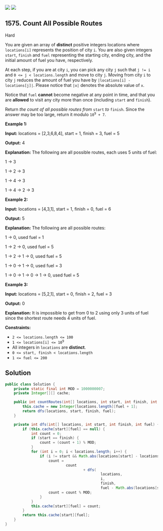 [![](https://img.shields.io/github/stars/javadev/LeetCode-in-Java?label=Stars&style=flat-square)](https://github.com/javadev/LeetCode-in-Java)
[![](https://img.shields.io/github/forks/javadev/LeetCode-in-Java?label=Fork%20me%20on%20GitHub%20&style=flat-square)](https://github.com/javadev/LeetCode-in-Java/fork)

## 1575\. Count All Possible Routes

Hard

You are given an array of **distinct** positive integers locations where `locations[i]` represents the position of city `i`. You are also given integers `start`, `finish` and `fuel` representing the starting city, ending city, and the initial amount of fuel you have, respectively.

At each step, if you are at city `i`, you can pick any city `j` such that `j != i` and `0 <= j < locations.length` and move to city `j`. Moving from city `i` to city `j` reduces the amount of fuel you have by `|locations[i] - locations[j]|`. Please notice that `|x|` denotes the absolute value of `x`.

Notice that `fuel` **cannot** become negative at any point in time, and that you are **allowed** to visit any city more than once (including `start` and `finish`).

Return _the count of all possible routes from_ `start` _to_ `finish`. Since the answer may be too large, return it modulo <code>10<sup>9</sup> + 7</code>.

**Example 1:**

**Input:** locations = [2,3,6,8,4], start = 1, finish = 3, fuel = 5

**Output:** 4

**Explanation:** The following are all possible routes, each uses 5 units of fuel:

1 -> 3

1 -> 2 -> 3

1 -> 4 -> 3

1 -> 4 -> 2 -> 3

**Example 2:**

**Input:** locations = [4,3,1], start = 1, finish = 0, fuel = 6

**Output:** 5

**Explanation:** The following are all possible routes:

1 -> 0, used fuel = 1

1 -> 2 -> 0, used fuel = 5

1 -> 2 -> 1 -> 0, used fuel = 5

1 -> 0 -> 1 -> 0, used fuel = 3

1 -> 0 -> 1 -> 0 -> 1 -> 0, used fuel = 5

**Example 3:**

**Input:** locations = [5,2,1], start = 0, finish = 2, fuel = 3

**Output:** 0

**Explanation:** It is impossible to get from 0 to 2 using only 3 units of fuel since the shortest route needs 4 units of fuel.

**Constraints:**

*   `2 <= locations.length <= 100`
*   <code>1 <= locations[i] <= 10<sup>9</sup></code>
*   All integers in `locations` are **distinct**.
*   `0 <= start, finish < locations.length`
*   `1 <= fuel <= 200`

## Solution

```java
public class Solution {
    private static final int MOD = 1000000007;
    private Integer[][] cache;

    public int countRoutes(int[] locations, int start, int finish, int fuel) {
        this.cache = new Integer[locations.length][fuel + 1];
        return dfs(locations, start, finish, fuel);
    }

    private int dfs(int[] locations, int start, int finish, int fuel) {
        if (this.cache[start][fuel] == null) {
            int count = 0;
            if (start == finish) {
                count = (count + 1) % MOD;
            }
            for (int i = 0; i < locations.length; i++) {
                if (i != start && Math.abs(locations[start] - locations[i]) <= fuel) {
                    count =
                            count
                                    + dfs(
                                            locations,
                                            i,
                                            finish,
                                            fuel - Math.abs(locations[start] - locations[i]));
                    count = count % MOD;
                }
            }
            this.cache[start][fuel] = count;
        }
        return this.cache[start][fuel];
    }
}
```